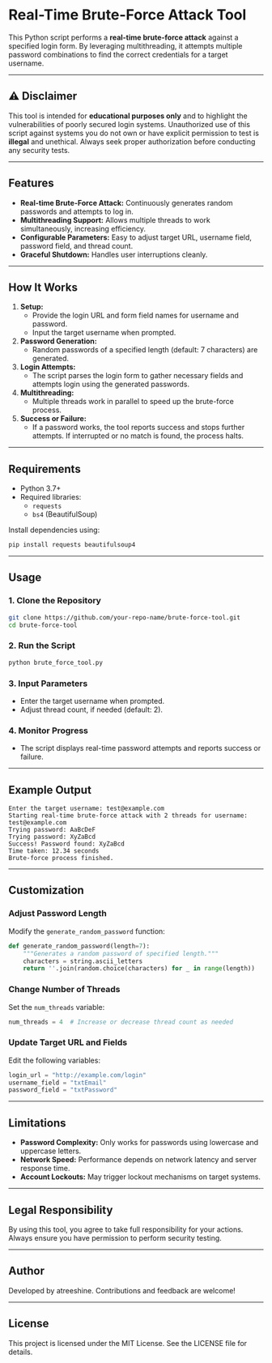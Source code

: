 # Real-Time Brute-Force Attack Tool

This Python script performs a **real-time brute-force attack** against a specified login form. By leveraging multithreading, it attempts multiple password combinations to find the correct credentials for a target username.

---

## ⚠️ Disclaimer

This tool is intended for **educational purposes only** and to highlight the vulnerabilities of poorly secured login systems. Unauthorized use of this script against systems you do not own or have explicit permission to test is **illegal** and unethical. Always seek proper authorization before conducting any security tests.

---

## Features

- **Real-time Brute-Force Attack:** Continuously generates random passwords and attempts to log in.
- **Multithreading Support:** Allows multiple threads to work simultaneously, increasing efficiency.
- **Configurable Parameters:** Easy to adjust target URL, username field, password field, and thread count.
- **Graceful Shutdown:** Handles user interruptions cleanly.

---

## How It Works

1. **Setup:**
   - Provide the login URL and form field names for username and password.
   - Input the target username when prompted.
2. **Password Generation:**
   - Random passwords of a specified length (default: 7 characters) are generated.
3. **Login Attempts:**
   - The script parses the login form to gather necessary fields and attempts login using the generated passwords.
4. **Multithreading:**
   - Multiple threads work in parallel to speed up the brute-force process.
5. **Success or Failure:**
   - If a password works, the tool reports success and stops further attempts. If interrupted or no match is found, the process halts.

---

## Requirements

- Python 3.7+
- Required libraries:
  - `requests`
  - `bs4` (BeautifulSoup)

Install dependencies using:
```bash
pip install requests beautifulsoup4
```

---

## Usage

### 1. Clone the Repository
```bash
git clone https://github.com/your-repo-name/brute-force-tool.git
cd brute-force-tool
```

### 2. Run the Script
```bash
python brute_force_tool.py
```

### 3. Input Parameters
- Enter the target username when prompted.
- Adjust thread count, if needed (default: 2).

### 4. Monitor Progress
- The script displays real-time password attempts and reports success or failure.

---

## Example Output
```
Enter the target username: test@example.com
Starting real-time brute-force attack with 2 threads for username: test@example.com
Trying password: AaBcDeF
Trying password: XyZaBcd
Success! Password found: XyZaBcd
Time taken: 12.34 seconds
Brute-force process finished.
```

---

## Customization

### Adjust Password Length
Modify the `generate_random_password` function:
```python
def generate_random_password(length=7):
    """Generates a random password of specified length."""
    characters = string.ascii_letters
    return ''.join(random.choice(characters) for _ in range(length))
```

### Change Number of Threads
Set the `num_threads` variable:
```python
num_threads = 4  # Increase or decrease thread count as needed
```

### Update Target URL and Fields
Edit the following variables:
```python
login_url = "http://example.com/login"
username_field = "txtEmail"
password_field = "txtPassword"
```

---

## Limitations

- **Password Complexity:** Only works for passwords using lowercase and uppercase letters.
- **Network Speed:** Performance depends on network latency and server response time.
- **Account Lockouts:** May trigger lockout mechanisms on target systems.

---

## Legal Responsibility

By using this tool, you agree to take full responsibility for your actions. Always ensure you have permission to perform security testing.

---

## Author
Developed by atreeshine. Contributions and feedback are welcome!

---

## License
This project is licensed under the MIT License. See the LICENSE file for details.


